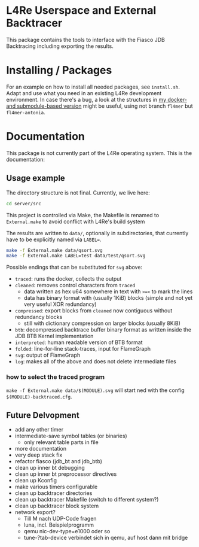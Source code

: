 # L4Re Userspace and External Backtracer

This package contains the tools to interface with the Fiasco JDB Backtracing
including exporting the results.

# Installing / Packages

For an example on how to install all needed packages, see `install.sh`. Adapt and use
what you need in an existing L4Re development environment. In case there's a bug,
a look at the structures in
[my docker- and submodule-based version](https://gitlab.hrz.tu-chemnitz.de/anob943c-at-tu-dresden.de/fl4mer)
might be useful, using not branch `fl4mer` but `fl4mer-antonia`.

# Documentation

This package is not currently part of the L4Re operating system.
This is the documentation:

## Usage example

The directory structure is not final. Currently, we live here:
```bash
cd server/src
```

This project is controlled via Make, the Makefile is renamed to `External.make`
to avoid conflict with L4Re's build system

The results are written to `data/`, optionally in subdirectories, that currently have to be explicitly named via `LABEL=`.
```bash
make -f External.make data/qsort.svg
make -f External.make LABEL=test data/test/qsort.svg
```

Possible endings that can be substituted for `svg` above:

- `traced`: runs the docker, collects the output
- `cleaned`: removes control characters from `traced`
	- data written as hex u64 somewhere in text with `>=<` to mark the lines
	- data has binary format with (usually 1KiB) blocks (simple and not yet very useful XOR redundancy)
- `compressed`: export blocks from `cleaned` now contiguous without redundancy blocks
	- still with dictionary compression on larger blocks (usually 8KiB)
- `btb`: decompressed backtrace buffer binary format as written inside the JDB BTB Kernel implementation
- `interpreted`: human readable version of BTB format
- `folded`: line-for-line stack-traces, input for FlameGraph
- `svg`: output of FlameGraph
- `log`: makes all of the above and does not delete intermediate files

### how to select the traced program

`make -f External.make data/$(MODULE).svg` will start ned with the config `$(MODULE)-backtraced.cfg`.

## Future Delvopment

- add any other timer
- intermediate-save symbol tables (or binaries)
    - only relevant table parts in file
- more documentation
- very deep stack fix
- refactor fiasco (jdb_bt and jdb_btb)
- clean up inner bt debugging
- clean up inner bt preprocessor directives
- clean up Kconfig
- make various timers configurable
- clean up backtracer directories
- clean up backtracer Makefile (switch to different system?)
- clean up backtracer block system
- network export?
    - Till M nach UDP-Code fragen
    - luna, incl. Beispielprogramm
    - qemu nic-dev-type=e1000 oder so
    - tune-?tab-device verbindet sich in qemu, auf host dann mit bridge

